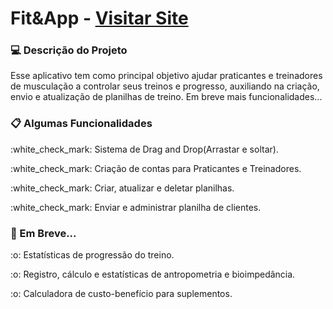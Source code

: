 <h1>Fit&App - <a href="https://fitandapp.site/" target="_blank">Visitar Site</a> </h1>

### :computer: Descrição do Projeto
<p> Esse aplicativo tem como principal objetivo ajudar praticantes e treinadores de musculação a controlar seus treinos e progresso, auxiliando na criação, envio e atualização de planilhas de treino. Em breve mais funcionalidades...</p>

### :clipboard: Algumas Funcionalidades 

<div>
  <p> :white_check_mark: Sistema de Drag and Drop(Arrastar e soltar).</p>  
  <p> :white_check_mark: Criação de contas para Praticantes e Treinadores.</p>  
  <p> :white_check_mark: Criar, atualizar e deletar planilhas.</p>  
  <p> :white_check_mark: Enviar e administrar planilha de clientes.</p>
</div>

### :wrench: Em Breve...
<div>
  <p> :o: Estatísticas de progressão do treino.</p>
  <p> :o: Registro, cálculo e estatísticas de antropometria e bioimpedância.</p>
  <p> :o: Calculadora de custo-benefício para suplementos.</p>
</div>

